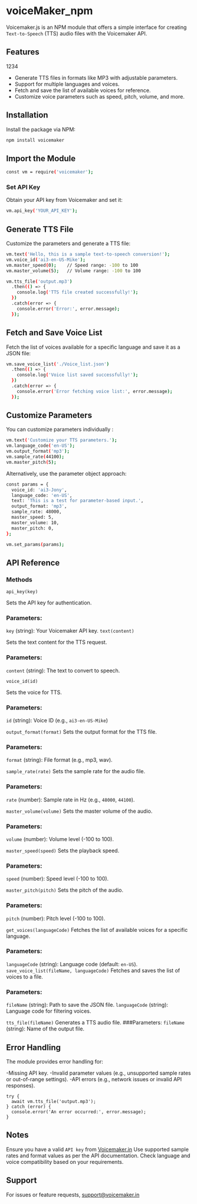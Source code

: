 # voiceMaker_npm
Voicemaker.js  is an NPM module that offers a simple interface for creating `Text-to-Speech`  (TTS) audio files with the Voicemaker API. 

## Features
1234

- Generate TTS files in formats like MP3 with adjustable parameters.
- Support for multiple languages and voices.
- Fetch and save the list of available voices for reference.
- Customize voice parameters such as speed, pitch, volume, and more.

## Installation

Install the package via NPM:
```bash
npm install voicemaker
```

## Import the Module
```bash
const vm = require('voicemaker');
```
### Set API Key 
Obtain your API key from Voicemaker and set it:
```bash
vm.api_key('YOUR_API_KEY');
```
## Generate TTS File
Customize the parameters and generate a TTS file:
```bash
vm.text('Hello, this is a sample text-to-speech conversion!');
vm.voice_id('ai3-en-US-Mike');
vm.master_speed(0);    // Speed range: -100 to 100
vm.master_volume(5);   // Volume range: -100 to 100

vm.tts_file('output.mp3')
  .then(() => {
    console.log('TTS file created successfully!');
  })
  .catch(error => {
    console.error('Error:', error.message);
  });
```
## Fetch and Save Voice List
Fetch the list of voices available for a specific language and save it as a JSON file:
```bash
vm.save_voice_list('./Voice_list.json')
  .then(() => {
    console.log('Voice list saved successfully!');
  })
  .catch(error => {
    console.error('Error fetching voice list:', error.message);
  });
```
## Customize Parameters
You can customize parameters individually :
```bash
vm.text('Customize your TTS parameters.');
vm.language_code('en-US');
vm.output_format('mp3');
vm.sample_rate(44100);
vm.master_pitch(5);
```
Alternatively, use the parameter object approach:
```bash
const params = {
  voice_id: 'ai3-Jony',
  language_code: 'en-US',
  text: 'This is a test for parameter-based input.',
  output_format: 'mp3',
  sample_rate: 48000,
  master_speed: 5,
  master_volume: 10,
  master_pitch: 0,
};

vm.set_params(params);
```
## API Reference
### Methods
`api_key(key)`

Sets the API key for authentication.
### Parameters:
`key` (string): Your Voicemaker API key.
`text(content)`

Sets the text content for the TTS request.
### Parameters:
`content` (string): The text to convert to speech.

`voice_id(id)`

Sets the voice for TTS.
### Parameters:
`id` (string): Voice ID (e.g., `ai3-en-US-Mike`)

`output_format(format)`
Sets the output format for the TTS file.
### Parameters:
`format` (string): File format (e.g., mp3, wav).

`sample_rate(rate)`
Sets the sample rate for the audio file.
### Parameters:
`rate` (number): Sample rate in Hz (e.g., `48000`, `44100`).

`master_volume(volume)`
Sets the master volume of the audio.
### Parameters:
`volume` (number): Volume level (-100 to 100).

`master_speed(speed)`
Sets the playback speed.
### Parameters:
`speed` (number): Speed level (-100 to 100).

`master_pitch(pitch)`
Sets the pitch of the audio.
### Parameters:
`pitch` (number): Pitch level (-100 to 100).

`get_voices(languageCode)`
Fetches the list of available voices for a specific language.
### Parameters:
`languageCode` (string): Language code (default: `en-US`).
`save_voice_list(fileName, languageCode)`
Fetches and saves the list of voices to a file.
### Parameters:
`fileName` (string): Path to save the JSON file.
`languageCode` (string): Language code for filtering voices.

`tts_file(fileName)`
Generates a TTS audio file.
###Parameters:
`fileName` (string): Name of the output file.

## Error Handling

The module provides error handling for:

-Missing API key.
-Invalid parameter values (e.g., unsupported sample rates or out-of-range settings).
-API errors (e.g., network issues or invalid API responses).
```
try {
  await vm.tts_file('output.mp3');
} catch (error) {
  console.error('An error occurred:', error.message);
}
```
## Notes
Ensure you have a valid `API key` from [Voicemaker.in](https://voicemaker.in/)
Use supported sample rates and format values as per the API documentation.
Check language and voice compatibility based on your requirements.

## Support
For issues or feature requests, [support@voicemaker.in](https://voicemaker.in/contact)
